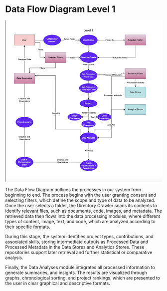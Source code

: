 # Data Flow Diagram Level 1
![Data Flow Diagram Level 1](Diagram-Images/DFDlevel1.png)

The Data Flow Diagram outlines the processes in our system from beginning to end. The process begins with the user granting consent and selecting filters, which define the scope and type of data to be analyzed. Once the user selects a folder, the Directory Crawler scans its contents to identify relevant files, such as documents, code, images, and metadata. The retrieved data then flows into the data processing modules, where different types of content, image, text, and code, which are analyzed according to their specific formats.

During this stage, the system identifies project types, contributions, and associated skills, storing intermediate outputs as Processed Data and Processed Metadata in the Data Stores and Analytics Stores. These repositories support later retrieval and further statistical or comparative analysis.

Finally, the Data Analyses module integrates all processed information to generate summaries, and insights. The results are visualized through graphs, chronological sorting, and project rankings, which are presented to the user in clear graphical and descriptive formats.

